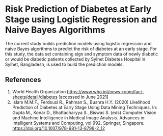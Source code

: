 # Risk Prediction of Diabetes at Early Stage using Logistic Regression and Naive Bayes Algorithms

The current study builds prediction models using logistic regression and naive Bayes algorithms to predict the risk of diabetes at an early stage. For this study, the data set containing sign and symptom data of newly diabetic or would be diabetic patients collected by Sylhet Diabetes Hospital in Sylhet, Bangladesh, is used to build the prediction models.

## References

1. World Health Organization https://www.who.int/news-room/fact-sheets/detail/diabetes [accessed in
June 2021]
2. Islam M.M.F., Ferdousi R., Rahman S., Bushra H.Y. (2020) Likelihood Prediction of Diabetes at Early
Stage Using Data Mining Techniques. In: Gupta M., Konar D., Bhattacharyya S., Biswas S. (eds)
Computer Vision and Machine Intelligence in Medical Image Analysis. Advances in Intelligent Systems
and Computing, vol 992. Springer, Singapore. https://doi.org/10.1007/978-981-13-8798-2_12
